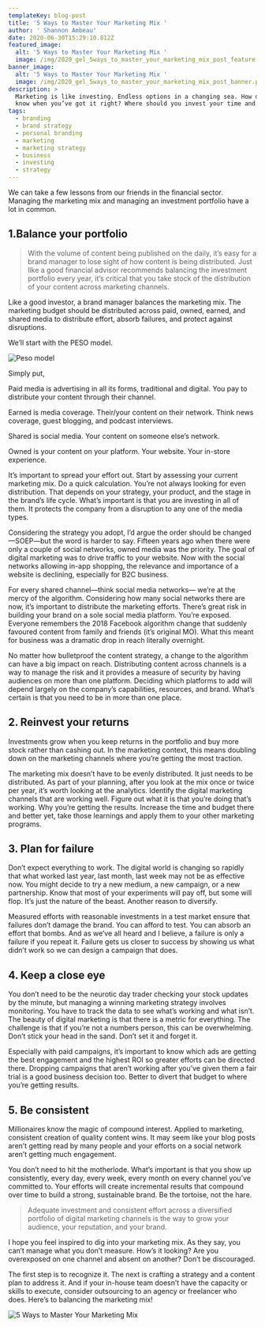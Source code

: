 ```yaml
---
templateKey: blog-post
title: '5 Ways to Master Your Marketing Mix '
author: ' Shannon Ambeau'
date: 2020-06-30T15:29:10.812Z
featured_image:
  alt: '5 Ways to Master Your Marketing Mix '
  image: /img/2020_gel_5ways_to_master_your_marketing_mix_post_feature.png
banner_image:
  alt: '5 Ways to Master Your Marketing Mix '
  image: /img/2020_gel_5ways_to_master_your_marketing_mix_post_banner.png
description: >
  Marketing is like investing. Endless options in a changing sea. How do you
  know when you’ve got it right? Where should you invest your time and money?
tags:
  - branding
  - brand strategy
  - personal branding
  - marketing
  - marketing strategy
  - business
  - investing
  - strategy
---
```

We can take a few lessons from our friends in the financial sector. Managing the marketing mix and managing an investment portfolio have a lot in common. 

## 1.Balance your portfolio

> With the volume of content being published on the daily, it’s easy for a brand manager to lose sight of how content is being distributed. Just like a good financial advisor recommends balancing the investment portfolio every year, it’s critical that you take stock of the distribution of your content across marketing channels. 

Like a good investor, a brand manager balances the marketing mix. The marketing budget should be distributed across paid, owned, earned, and shared media to distribute effort, absorb failures, and protect against disruptions. 

We’ll start with the PESO model. 

![Peso model](/img/2020_gel_5ways_to_master_your_marketing_mix_post_peso_model.png)

Simply put, 

Paid media is advertising in all its forms, traditional and digital. You pay to distribute your content through their channel.

Earned is media coverage. Their/your content on their network. Think news coverage, guest blogging, and podcast interviews.

Shared is social media. Your content on someone else’s network.

Owned is your content on your platform. Your website. Your in-store experience.

It’s important to spread your effort out. Start by assessing your current marketing mix. Do a quick calculation. You’re not always looking for even distribution. That depends on your strategy, your product, and the stage in the brand’s life cycle. What’s important is that you are investing in all of them. It protects the company from a disruption to any one of the media types. 

Considering the strategy you adopt, I’d argue the order should be changed—SOEP—but the word is harder to say. Fifteen years ago when there were only a couple of social networks, owned media was the priority. The goal of digital marketing was to drive traffic to your website. Now with the social networks allowing in-app shopping, the relevance and importance of a website is declining, especially for B2C business. 

For every shared channel—think social media networks— we’re at the mercy of the algorithm. Considering how many social networks there are now, it’s important to distribute the marketing efforts. There’s great risk in building your brand on a sole social media platform. You’re exposed.  Everyone remembers the 2018 Facebook algorithm change that suddenly favoured content from family and friends (it’s original MO). What this meant for business was a dramatic drop in reach literally overnight. 

No matter how bulletproof the content strategy, a change to the algorithm can have a big impact on reach. Distributing content across channels is a way to manage the risk and it provides a measure of security by having audiences on more than one platform. Deciding which platforms to add will depend largely on the company’s capabilities, resources, and brand. What’s certain is that you need to be in more than one place.

## 2. Reinvest your returns

Investments grow when you keep returns in the portfolio and buy more stock rather than cashing out. In the marketing context, this means doubling down on the marketing channels where you’re getting the most traction. 

The marketing mix doesn’t have to be evenly distributed. It just needs to be distributed. As part of your planning, after you look at the mix once or twice per year, it’s worth looking at the analytics. Identify the digital marketing channels that are working well. Figure out what it is that you’re doing that’s working. Why you’re getting the results. Increase the time and budget there and better yet, take those learnings and apply them to your other marketing programs.

## 3. Plan for failure

Don’t expect everything to work. The digital world is changing so rapidly that what worked last year, last month, last week may not be as effective now. You might decide to try a new medium, a new campaign, or a new partnership. Know that most of your experiments will pay off, but some will flop. It’s just the nature of the beast. Another reason to diversify. 

Measured efforts with reasonable investments in a test market ensure that failures don’t damage the brand. You can afford to test. You can absorb an effort that bombs. And as we’ve all heard and I believe, a failure is only a failure if you repeat it. Failure gets us closer to success by showing us what didn’t work so we can design a campaign that does. 

## 4. Keep a close eye

You don’t need to be the neurotic day trader checking your stock updates by the minute, but managing a winning marketing strategy involves monitoring. You have to track the data to see what’s working and what isn’t. The beauty of digital marketing is that there is a metric for everything. The challenge is that if you’re not a numbers person, this can be overwhelming. Don’t stick your head in the sand. Don’t set it and forget it. 

Especially with paid campaigns, it’s important to know which ads are getting the best engagement and the highest ROI so greater efforts can be directed there. Dropping campaigns that aren’t working after you’ve given them a fair trial is a good business decision too. Better to divert that budget to where you’re getting results. 

## 5. Be consistent

Millionaires know the magic of compound interest. Applied to marketing, consistent creation of quality content wins. It may seem like your blog posts aren’t getting read by many people and your efforts on a social network aren’t getting much engagement. 

You don’t need to hit the motherlode. What’s important is that you show up consistently, every day, every week, every month on every channel you’ve committed to. Your efforts will create incremental results that compound over time to build a strong, sustainable brand. Be the tortoise, not the hare. 

> Adequate investment and consistent effort across a diversified portfolio of digital marketing channels is the way to grow your audience, your reputation, and your brand. 

I hope you feel inspired to dig into your marketing mix. As they say, you can’t manage what you don’t measure. How’s it looking? Are you overexposed on one channel and absent on another? Don’t be discouraged. 

The first step is to recognize it. The next is crafting a strategy and a content plan to address it. And if your in-house team doesn’t have the capacity or skills to execute, consider outsourcing to an agency or freelancer who does. Here’s to balancing the marketing mix!

![5 Ways to Master Your Marketing Mix ](/img/2020_gel_5ways_to_master_your_marketing_mix_post-09.png)

